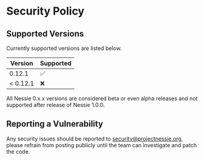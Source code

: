 # Security Policy

## Supported Versions

Currently supported versions are listed below.

| Version  | Supported          |
| -------- | ------------------ |
| 0.12.1   | :white_check_mark: |
| < 0.12.1 | :x:                |

All Nessie 0.x.x versions are considered beta or even alpha releases and not supported after
release of Nessie 1.0.0.

## Reporting a Vulnerability

Any security issues should be reported to security@projectnessie.org, please refrain from posting publicly until the team can investigate and patch the code.

